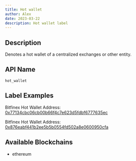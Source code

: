 ```yaml
---
title: Hot wallet
author: Alex
date: 2023-03-22
description: Hot wallet label
---
```


## Description
Denotes a hot wallet of a centralized exchanges or other entity.

## API Name
`hot_wallet`
## Label Examples
Bitfinex Hot Wallet Address: [0x77134cbc06cb00b66f4c7e623d5fdbf6777635ec](https://etherscan.io/address/0x77134cbc06cb00b66f4c7e623d5fdbf6777635ec)

Bitfinex Hot Wallet Address: [0x876eabf441b2ee5b5b0554fd502a8e0600950cfa](https://etherscan.io/address/0x876eabf441b2ee5b5b0554fd502a8e0600950cfa)
## Available Blockchains
- ethereum